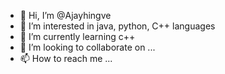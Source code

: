 - 👋 Hi, I’m @Ajayhingve
- 👀 I’m interested in java, python, C++ languages
- 🌱 I’m currently learning c++
- 💞️ I’m looking to collaborate on ...
- 📫 How to reach me ...

<!---
Ajayhingve/Ajayhingve is a ✨ special ✨ repository because its `README.md` (this file) appears on your GitHub profile.
You can click the Preview link to take a look at your changes.
--->

